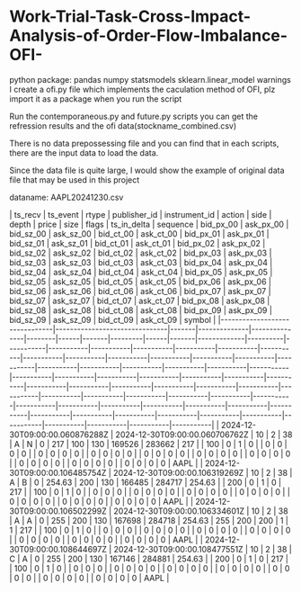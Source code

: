 # Work-Trial-Task-Cross-Impact-Analysis-of-Order-Flow-Imbalance-OFI-

python package: pandas  numpy statsmodels sklearn.linear_model  warnings
I create a ofi.py file which implements the caculation method of OFI, plz import it as a package when you run the script

Run the contemporaneous.py and future.py scripts you can get the refression results and the ofi data(stockname_combined.csv)

There is no data prepossessing file and you can find that in each scripts, there are the input data to load the data. 

Since the data file is quite large, I would show the example of original data file that may be used in this project

dataname: AAPL20241230.csv

| ts_recv                       | ts_event                      | rtype | publisher_id | instrument_id | action | side | depth | price   | size | flags | ts_in_delta | sequence | bid_px_00 | ask_px_00 | bid_sz_00 | ask_sz_00 | bid_ct_00 | ask_ct_00 | bid_px_01 | ask_px_01 | bid_sz_01 | ask_sz_01 | bid_ct_01 | ask_ct_01 | bid_px_02 | ask_px_02 | bid_sz_02 | ask_sz_02 | bid_ct_02 | ask_ct_02 | bid_px_03 | ask_px_03 | bid_sz_03 | ask_sz_03 | bid_ct_03 | ask_ct_03 | bid_px_04 | ask_px_04 | bid_sz_04 | ask_sz_04 | bid_ct_04 | ask_ct_04 | bid_px_05 | ask_px_05 | bid_sz_05 | ask_sz_05 | bid_ct_05 | ask_ct_05 | bid_px_06 | ask_px_06 | bid_sz_06 | ask_sz_06 | bid_ct_06 | ask_ct_06 | bid_px_07 | ask_px_07 | bid_sz_07 | ask_sz_07 | bid_ct_07 | ask_ct_07 | bid_px_08 | ask_px_08 | bid_sz_08 | ask_sz_08 | bid_ct_08 | ask_ct_08 | bid_px_09 | ask_px_09 | bid_sz_09 | ask_sz_09 | bid_ct_09 | ask_ct_09 | symbol |
|-------------------------------|-------------------------------|-------|--------------|---------------|--------|------|-------|---------|------|-------|-------------|----------|-----------|-----------|-----------|-----------|-----------|-----------|-----------|-----------|-----------|-----------|-----------|-----------|-----------|-----------|-----------|-----------|-----------|-----------|-----------|-----------|-----------|-----------|-----------|-----------|-----------|-----------|-----------|-----------|-----------|-----------|-----------|-----------|-----------|-----------|-----------|-----------|-----------|-----------|-----------|-----------|-----------|-----------|-----------|-----------|-----------|-----------|-----------|-----------|-----------|-----------|-----------|-----------|-----------|-----------|-----------|-----------|-----------|-----------|
| 2024-12-30T09:00:00.060876288Z | 2024-12-30T09:00:00.060706762Z | 10    | 2            | 38            | A      | N    | 0     | 217     | 100  | 130   | 169526      | 283662   | 217       |           | 100       | 0         | 1         | 0         |           | 0         | 0         | 0         | 0         |           | 0         | 0         | 0         | 0         |           | 0         | 0         | 0         | 0         |           | 0         | 0         | 0         | 0         |           | 0         | 0         | 0         | 0         |           | 0         | 0         | 0         | 0         |           | 0         | 0         | 0         | 0         |           | 0         | 0         | 0         | 0         |           | 0         | 0         | 0         | 0         | AAPL    |
| 2024-12-30T09:00:00.106485754Z | 2024-12-30T09:00:00.106319269Z | 10    | 2            | 38            | A      | B    | 0     | 254.63  | 200  | 130   | 166485      | 284717   | 254.63    |           | 200       | 0         | 1         | 0         | 217       |           | 100       | 0         | 1         | 0         |           | 0         | 0         | 0         |           | 0         | 0         | 0         | 0         |           | 0         | 0         | 0         | 0         |           | 0         | 0         | 0         | 0         |           | 0         | 0         | 0         | 0         |           | 0         | 0         | 0         | 0         |           | 0         | 0         | 0         | 0         | AAPL    |
| 2024-12-30T09:00:00.106502299Z | 2024-12-30T09:00:00.106334601Z | 10    | 2            | 38            | A      | A    | 0     | 255     | 200  | 130   | 167698      | 284718   | 254.63    | 255       | 200       | 200       | 1         | 1         | 217       |           | 100       | 0         | 1         | 0         |           | 0         | 0         | 0         |           | 0         | 0         | 0         | 0         |           | 0         | 0         | 0         | 0         |           | 0         | 0         | 0         | 0         |           | 0         | 0         | 0         | 0         |           | 0         | 0         | 0         | 0         |           | 0         | 0         | 0         | 0         | AAPL    |
| 2024-12-30T09:00:00.108644697Z | 2024-12-30T09:00:00.108477551Z | 10    | 2            | 38            | C      | A    | 0     | 255     | 200  | 130   | 167146      | 284881   | 254.63    |           | 200       | 0         | 1         | 0         | 217       |           | 100       | 0         | 1         | 0         |           | 0         | 0         | 0         |           | 0         | 0         | 0         | 0         |           | 0         | 0         | 0         | 0         |           | 0         | 0         | 0         | 0         |           | 0         | 0         | 0         | 0         |           | 0         | 0         | 0         | 0         |           | 0         | 0         | 0         | 0         | AAPL    |







